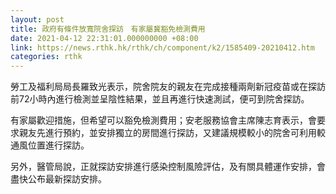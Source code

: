 ```yaml
---
layout: post
title: 政府有條件放寬院舍探訪　有家屬冀豁免檢測費用
date: 2021-04-12 22:31:01.000000000 +08:00
link: https://news.rthk.hk/rthk/ch/component/k2/1585409-20210412.htm
categories: rthk
---
```


勞工及福利局局長羅致光表示，院舍院友的親友在完成接種兩劑新冠疫苗或在探訪前72小時內進行檢測並呈陰性結果，並且再進行快速測試，便可到院舍探訪。

有家屬歡迎措施，但希望可以豁免檢測費用；安老服務協會主席陳志育表示，會要求親友先進行預約，並安排獨立的房間進行探訪，又建議規模較小的院舍可利用較通風位置進行探訪。

另外，醫管局說，正就探訪安排進行感染控制風險評估，及有關具體運作安排，會盡快公布最新探訪安排。
